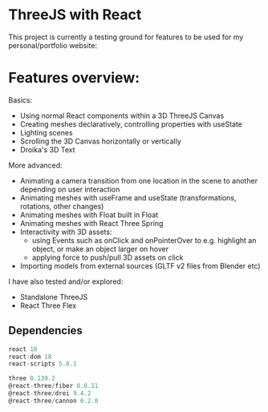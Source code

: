 # ThreeJS with React

This project is currently a testing ground for features to be used for my personal/portfolio website:

# Features overview:
Basics:
- Using normal React components within a 3D ThreeJS Canvas
- Creating meshes declaratively, controlling properties with useState
- Lighting scenes
- Scrolling the 3D Canvas horizontally or vertically
- Droika's 3D Text

More advanced:
- Animating a camera transition from one location in the scene to another depending on user interaction
- Animating meshes with useFrame and useState (transformations, rotations, other changes)
- Animating meshes with Float built in Float
- Animating meshes with React Three Spring
- Interactivity with 3D assets:
  - using Events such as onClick and onPointerOver to e.g. highlight an object, or make an object larger on hover
  - applying force to push/pull 3D assets on click
- Importing models from external sources (GLTF v2 files from Blender etc)

I have also tested and/or explored:
- Standalone ThreeJS
- React Three Flex

## Dependencies
```js
react 18
react-dom 18
react-scripts 5.0.1

three 0.139.2
@react-three/fiber 8.0.11
@react-three/drei 9.4.2
@react-three/cannon 6.2.0
```
